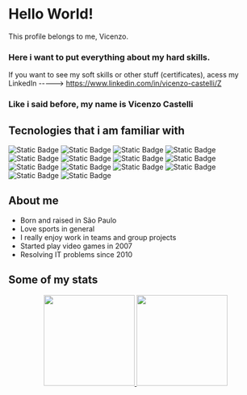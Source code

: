 # Hello World!
 This profile belongs to me, Vicenzo.

### Here i want to put everything about my hard skills.
If you want to see my soft skills or other stuff (certificates), acess my LinkedIn -----> https://www.linkedin.com/in/vicenzo-castelli/Z

### Like i said before, my name is Vicenzo Castelli
## Tecnologies that i am familiar with



![Static Badge](https://img.shields.io/badge/HTML5-%23f16529?style=for-the-badge&logo=html5&logoColor=white)
![Static Badge](https://img.shields.io/badge/CSS3-%232a65f1?style=for-the-badge&logo=css3&logoColor=white)
![Static Badge](https://img.shields.io/badge/JS-%23f0db4e?style=for-the-badge&logo=javascript&logoColor=%23323230)
![Static Badge](https://img.shields.io/badge/TS-%233178c6?style=for-the-badge&logo=typescript&logoColor=white)
![Static Badge](https://img.shields.io/badge/Java-%230c1a33?style=for-the-badge&logo=openjdk&logoColor=white)
![Static Badge](https://img.shields.io/badge/PHP-336699?style=for-the-badge&logo=PHP&logoColor=white)
![Static Badge](https://img.shields.io/badge/Angular-%23de0031?style=for-the-badge&logo=angular&logoColor=white)
![Static Badge](https://img.shields.io/badge/Dart-%2358b7f1?style=for-the-badge&logo=dart&logoColor=white)
![Static Badge](https://img.shields.io/badge/Flutter-%2347d2fd?style=for-the-badge&logo=flutter&logoColor=white)
![Static Badge](https://img.shields.io/badge/Kotlin-%23816ee2?style=for-the-badge&logo=kotlin&logoColor=white)
![Static Badge](https://img.shields.io/badge/Oracle%20Database-%23e32024?style=for-the-badge&logo=oracle&logoColor=white)
![Static Badge](https://img.shields.io/badge/Salesforce%20Database-00a8ff?style=for-the-badge&logo=salesforce&logoColor=white)
![Static Badge](https://img.shields.io/badge/MySQL-%2300758f?style=for-the-badge&logo=mysql&logoColor=white)
![Static Badge](https://img.shields.io/badge/Cisco%20Packet%20Tracer-%23049fd8?style=for-the-badge&logo=cisco&logoColor=white)

## About me

- Born and raised in São Paulo
- Love sports in general
- I really enjoy work in teams and group projects
- Started play video games in 2007
- Resolving IT problems since 2010


## Some of my stats

<p align="center">
<a href="https://github.com/vicenzocastelli">
  <img height="180em" src="https://github-readme-stats-eight-theta.vercel.app/api?username=vicenzocastelli&show_icons=true&theme=algolia&include_all_commits=true&count_private=true"/>
  <img height="180em" src="https://github-readme-stats-eight-theta.vercel.app/api/top-langs/?username=vicenzocastelli&layout=compact&langs_count=8&theme=algolia"/>
</a>
</p>
